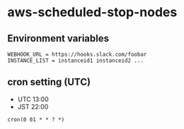 # aws-scheduled-stop-nodes

## Environment variables

```
WEBHOOK_URL = https://hooks.slack.com/foobar
INSTANCE_LIST = instanceid1 instanceid2 ...
```

## cron setting (UTC)

- UTC 13:00
- JST 22:00

```
cron(0 01 * * ? *)
```
